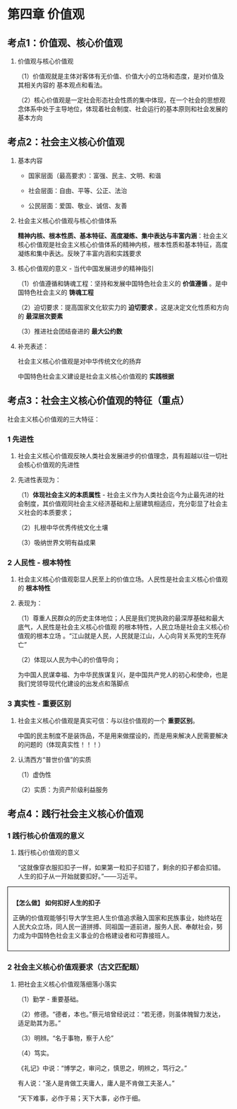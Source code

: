 # 第四章 价值观

## 考点1：价值观、核心价值观

1. 价值观与核心价值观

    （1）价值观就是主体对客体有无价值、价值大小的立场和态度，是对价值及其相关内容的
    基本观点和看法。

    （2）核心价值观是一定社会形态社会性质的集中体现，在一个社会的思想观念体系中处于主导地位，体现着社会制度、社会运行的基本原则和社会发展的基本方向

## 考点2：社会主义核心价值观

1. 基本内容

    - 国家层面（最高要求）：富强、民主、文明、和谐

    - 社会层面：自由、平等、公正、法治

    - 公民层面：爱国、敬业、诚信、友善

2. 社会主义核心价值观与核心价值体系

    **精神内核、根本性质、基本特征、高度凝练、集中表达与丰富内涵**：社会主义核心价值观是社会主义核心价值体系的精神内核，根本性质和基本特征，高度凝练和集中表达。反映了丰富内涵和实践要求

3. 核心价值观的意义 - 当代中国发展进步的精神指引

    （1）价值遵循和铸魂工程：坚持和发展中国特色社会主义的 **价值遵循** 。是中国特色社会主义的 **铸魂工程**

    （2）迫切要求：提高国家文化软实力的 **迫切要求** 。这是决定文化性质和方向的 **最深层次要素**

    （3）推进社会团结奋进的 **最大公约数**

4. 补充表述：

    社会主义核心价值观是对中华传统文化的扬弃

    中国特色社会主义建设是社会主义核心价值观的 **实践根据**

## 考点3：社会主义核心价值观的特征（重点）

社会主义核心价值观的三大特征：

### 1 先进性

1. 社会主义核心价值观反映人类社会发展进步的价值理念，具有超越以往一切社会核心价值观的先进性

2. 先进性表现为：

    （1）**体现社会主义的本质属性** - 社会主义作为人类社会迄今为止最先进的社会制度，其价值观同社会主义经济基础和上层建筑相适应，充分彰显了社会主义社会的本质要求；

    （2）扎根中华优秀传统文化土壤

    （3）吸纳世界文明有益成果

### 2 人民性 - 根本特性

1. 社会主义核心价值观彰显人民至上的价值立场。人民性是社会主义核心价值观的 **根本特性**

2. 表现为：

    （1）尊重人民群众的历史主体地位；人民是我们党执政的最深厚基础和最大底气，人民性是社会主义核心价值观 的根本特性，人民立场是社会主义核心价值观的根本立场 。“江山就是人民，人民就是江山，人心向背关系党的生死存亡”

    （2）体现以人民为中心的价值导向；

    为中国人民谋幸福、为中华民族谋复兴，是中国共产党人的初心和使命，也是我们党领导现代化建设的出发点和落脚点

### 3 真实性 - 重要区别

1. 社会主义核心价值观是真实可信：与以往价值观的一个 **重要区别**。

    中国的民主制度不是装饰品，不是用来做摆设的，而是用来解决人民需要解决的问题的（体现真实性！！！）

2. 认清西方“普世价值”的实质

    （1）虚伪性

    （2）实质：为资产阶级利益服务

## 考点4：践行社会主义核心价值观

### 1 践行核心价值观的意义

1. 践行核心价值观的意义

    “这就像穿衣服扣扣子一样，如果第一粒扣子扣错了，剩余的扣子都会扣错。人生的扣子从一开始就要扣好。”——习近平。

<div style="border: 1px solid black; padding: 0;">
    <div style="border: 1px solid white; padding: 10px;">
        <p><strong>【怎么做】 如何扣好人生的扣子</strong></p>
        <p>正确的价值观能够引导大学生把人生价值追求融入国家和民族事业，始终站在人民大众立场，同人民一道拼搏、同祖国一道前进，服务人民、奉献社会，努力成为中国特色社会主义事业的合格建设者和可靠接班人。</p>
    </div>
</div>

### 2 社会主义核心价值观要求（古文匹配题）

1. 把社会主义核心价值观落细落小落实

    （1）勤学 - 重要基础。

    （2）修德。“德者，本也。”蔡元培曾经说过：“若无德，则虽体魄智力发达，适足助其为恶。”

    （3）明辨。“名于事物，察于人伦”

    （4）笃实。

    《礼记》中说：“博学之，审问之，慎思之，明辨之，笃行之。”

    有人说：“圣人是肯做工夫庸人，庸人是不肯做工夫圣人。”

    “天下难事，必作于易；天下大事，必作于细。


